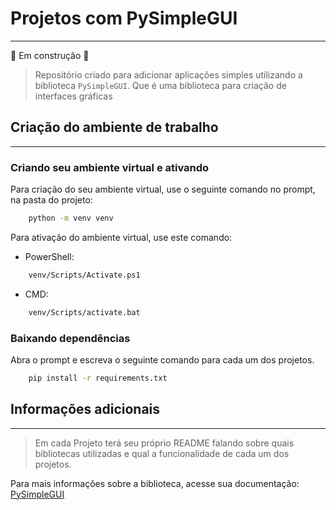 #  Projetos com PySimpleGUI
---
:construction: Em construção :construction:

> Repositório criado para adicionar aplicações simples utilizando a biblioteca `PySimpleGUI`.
> Que é uma biblioteca para criação de interfaces gráficas 

## Criação do ambiente de trabalho
---

### Criando seu ambiente virtual e ativando

Para criação do seu ambiente virtual, use o seguinte comando no prompt, na pasta do projeto:

```bash
	python -m venv venv
```

Para ativação do ambiente virtual, use este comando:

- PowerShell:

```bash
	venv/Scripts/Activate.ps1
```

- CMD:

```bash
	venv/Scripts/activate.bat
```

### Baixando dependências

Abra o prompt e escreva o seguinte comando para cada um dos projetos.

```bash
	pip install -r requirements.txt
```

## Informações adicionais
---

> Em cada Projeto terá seu próprio README falando sobre quais bibliotecas utilizadas e qual a funcionalidade de cada um dos projetos.

Para mais informações sobre a biblioteca, acesse sua documentação:
[PySimpleGUI](https://pysimplegui.readthedocs.io/en/latest/)